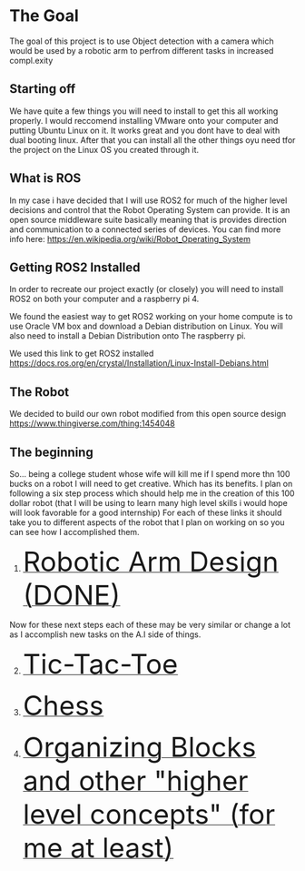 # The Goal

The goal of this project is to use Object detection with a camera which would be used by a robotic arm to perfrom different tasks in increased compl.exity

## Starting off
We have quite a few things you will need to install to get this all working properly. 
I would reccomend installing VMware onto your computer and putting Ubuntu Linux on it. It works great and you dont have to deal with dual booting linux. After that you can install all the other things oyu need tfor the project on the Linux OS you created through it.

## What is ROS
In my case i have decided that I will use ROS2 for much of the higher level decisions and control that the Robot Operating System can provide. It is an open source middleware suite basically meaning that is provides direction and communication to a connected series of devices. You can find more info here: https://en.wikipedia.org/wiki/Robot_Operating_System

## Getting ROS2 Installed

In order to recreate our project exactly (or closely) you will need to install ROS2 on both your computer and a raspberry pi 4. 

We found the easiest way to get ROS2 working on your home compute is to use Oracle VM box and download a Debian distribution on Linux. You will also need to install a Debian Distribution onto The raspberry pi.

We used this link to get ROS2 installed 
https://docs.ros.org/en/crystal/Installation/Linux-Install-Debians.html

## The Robot
We decided to build our own robot modified from this open source design https://www.thingiverse.com/thing:1454048




## The beginning
So... being a college student whose wife will kill me if I spend more thn 100 bucks on a robot I will need to get creative. Which has its benefits. I plan on following 
a six step process which should help me in the creation of this 100 dollar robot (that I will be using to learn many high level skills i would hope will look favorable for a good internship)
For each of these links it should take you to different aspects of the robot that I plan on working on so you can see how I accomplished them.

1. [ <font size="30"> Robotic Arm Design (DONE)</font>](RAD.md)

Now for these next steps each of these may be very similar or change a lot as I accomplish new tasks on the A.I side of things.

2. [ <font size="30"> Tic-Tac-Toe </font>](tictactoe.md) 

3. [ <font size="30"> Chess </font>](chess.md)   

4. [ <font size="30"> Organizing Blocks and other "higher level concepts" (for me at least) </font>](blocks.md) 
